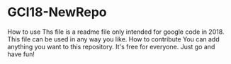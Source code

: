 # GCI18-NewRepo
How to use
Ths file is a readme file only intended for google code in 2018. This file can be used in any way you like. 
How to contribute
You can add anything you want to this repository. It's free for everyone. Just go and have fun!
